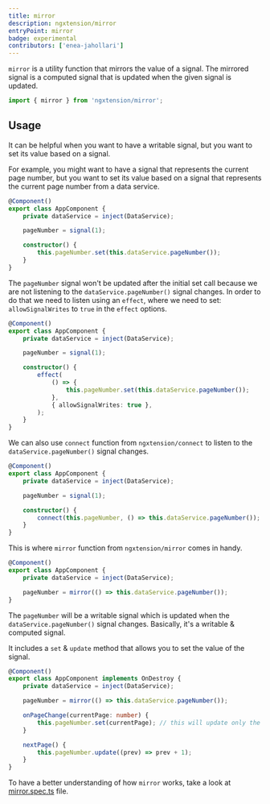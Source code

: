 ```yaml
---
title: mirror
description: ngxtension/mirror
entryPoint: mirror
badge: experimental
contributors: ['enea-jahollari']
---
```


`mirror` is a utility function that mirrors the value of a signal. The mirrored signal is a computed signal that is updated when the given signal is updated.

```ts
import { mirror } from 'ngxtension/mirror';
```

## Usage

It can be helpful when you want to have a writable signal, but you want to set its value based on a signal.

For example, you might want to have a signal that represents the current page number, but you want to set its value based on a signal that represents the current page number from a data service.

```ts
@Component()
export class AppComponent {
	private dataService = inject(DataService);

	pageNumber = signal(1);

	constructor() {
		this.pageNumber.set(this.dataService.pageNumber());
	}
}
```

The `pageNumber` signal won't be updated after the initial set call because we are not listening to the `dataService.pageNumber()` signal changes.
In order to do that we need to listen using an `effect`, where we need to set: `allowSignalWrites` to `true` in the `effect` options.

```ts
@Component()
export class AppComponent {
	private dataService = inject(DataService);

	pageNumber = signal(1);

	constructor() {
		effect(
			() => {
				this.pageNumber.set(this.dataService.pageNumber());
			},
			{ allowSignalWrites: true },
		);
	}
}
```

We can also use `connect` function from `ngxtension/connect` to listen to the `dataService.pageNumber()` signal changes.

```ts
@Component()
export class AppComponent {
	private dataService = inject(DataService);

	pageNumber = signal(1);

	constructor() {
		connect(this.pageNumber, () => this.dataService.pageNumber());
	}
}
```

This is where `mirror` function from `ngxtension/mirror` comes in handy.

```ts
@Component()
export class AppComponent {
	private dataService = inject(DataService);

	pageNumber = mirror(() => this.dataService.pageNumber());
}
```

The `pageNumber` will be a writable signal which is updated when the `dataService.pageNumber()` signal changes.
Basically, it's a writable & computed signal.

It includes a `set` & `update` method that allows you to set the value of the signal.

```ts
@Component()
export class AppComponent implements OnDestroy {
	private dataService = inject(DataService);

	pageNumber = mirror(() => this.dataService.pageNumber());

	onPageChange(currentPage: number) {
		this.pageNumber.set(currentPage); // this will update only the mirrored signal
	}

	nextPage() {
		this.pageNumber.update((prev) => prev + 1);
	}
}
```

To have a better understanding of how `mirror` works, take a look at [mirror.spec.ts](https://github.com/ngxtension/ngxtension-platform/blob/main/libs/ngxtension/mirror/src/mirror.spec.ts) file.
